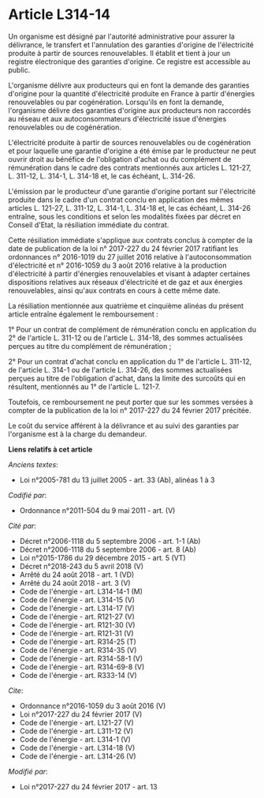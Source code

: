 # Article L314-14

Un organisme est désigné par l'autorité administrative pour assurer la délivrance, le transfert et l'annulation des garanties
d'origine de l'électricité produite à partir de sources renouvelables. Il établit et tient à jour un registre électronique
des garanties d'origine. Ce registre est accessible au public. 

L'organisme délivre aux producteurs qui en font la demande des garanties d'origine pour la quantité d'électricité produite en
France à partir d'énergies renouvelables ou par cogénération. Lorsqu'ils en font la demande, l'organisme délivre des
garanties d'origine aux producteurs non raccordés au réseau et aux autoconsommateurs d'électricité issue d'énergies
renouvelables ou de cogénération. 

L'électricité produite à partir de sources renouvelables ou de cogénération et pour laquelle une garantie d'origine a été
émise par le producteur ne peut ouvrir droit au bénéfice de l'obligation d'achat ou du complément de rémunération dans le
cadre des contrats mentionnés aux articles L. 121-27, L. 311-12, L. 314-1, L. 314-18 et, le cas échéant, L. 314-26. 

L'émission par le producteur d'une garantie d'origine portant sur l'électricité produite dans le cadre d'un contrat conclu en
application des mêmes articles L. 121-27, L. 311-12, L. 314-1, L. 314-18 et, le cas échéant, L. 314-26 entraîne, sous les
conditions et selon les modalités fixées par décret en Conseil d'Etat, la résiliation immédiate du contrat. 

Cette résiliation immédiate s'applique aux contrats conclus à compter de la date de publication de la loi n° 2017-227 du 24
février 2017 ratifiant les ordonnances n° 2016-1019 du 27 juillet 2016 relative à l'autoconsommation d'électricité et n°
2016-1059 du 3 août 2016 relative à la production d'électricité à partir d'énergies renouvelables et visant à adapter
certaines dispositions relatives aux réseaux d'électricité et de gaz et aux énergies renouvelables, ainsi qu'aux contrats en
cours à cette même date. 

La résiliation mentionnée aux quatrième et cinquième alinéas du présent article entraîne également le remboursement : 

1° Pour un contrat de complément de rémunération conclu en application du 2° de l'article L. 311-12 ou de l'article L.
314-18, des sommes actualisées perçues au titre du complément de rémunération ; 

2° Pour un contrat d'achat conclu en application du 1° de l'article L. 311-12, de l'article L. 314-1 ou de l'article L.
314-26, des sommes actualisées perçues au titre de l'obligation d'achat, dans la limite des surcoûts qui en résultent,
mentionnés au 1° de l'article L. 121-7. 

Toutefois, ce remboursement ne peut porter que sur les sommes versées à compter de la publication de la loi n° 2017-227 du 24
février 2017 précitée. 

Le coût du service afférent à la délivrance et au suivi des garanties par l'organisme est à la charge du demandeur.

**Liens relatifs à cet article**

_Anciens textes_:

  - Loi n°2005-781 du 13 juillet 2005 - art. 33 (Ab), alinéas 1 à 3

_Codifié par_:

  - Ordonnance n°2011-504 du 9 mai 2011 - art. (V)

_Cité par_:

  - Décret n°2006-1118 du 5 septembre 2006 - art. 1-1 (Ab)
  - Décret n°2006-1118 du 5 septembre 2006 - art. 8 (Ab)
  - Loi n°2015-1786 du 29 décembre 2015 - art. 5 (VT)
  - Décret n°2018-243 du 5 avril 2018 (V)
  - Arrêté du 24 août 2018 - art. 1 (VD)
  - Arrêté du 24 août 2018 - art. 3 (V)
  - Code de l'énergie - art. L314-14-1 (M)
  - Code de l'énergie - art. L314-15 (V)
  - Code de l'énergie - art. L314-17 (V)
  - Code de l'énergie - art. R121-27 (V)
  - Code de l'énergie - art. R121-30 (V)
  - Code de l'énergie - art. R121-31 (V)
  - Code de l'énergie - art. R314-25 (T)
  - Code de l'énergie - art. R314-35 (V)
  - Code de l'énergie - art. R314-58-1 (V)
  - Code de l'énergie - art. R314-69-8 (V)
  - Code de l'énergie - art. R333-14 (V)

_Cite_:

  - Ordonnance n°2016-1059 du 3 août 2016 (V)
  - Loi n°2017-227 du 24 février 2017 (V)
  - Code de l'énergie - art. L121-27 (V)
  - Code de l'énergie - art. L311-12 (V)
  - Code de l'énergie - art. L314-1 (V)
  - Code de l'énergie - art. L314-18 (V)
  - Code de l'énergie - art. L314-26 (V)

_Modifié par_:

  - Loi n°2017-227 du 24 février 2017 - art. 13
